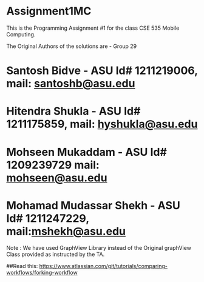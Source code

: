 # Assignment1MC

This is the Programming Assignment #1 for the class CSE 535 Mobile Computing.

The Original Authors of the solutions are - 
Group 29
  # Santosh Bidve -  ASU Id# 1211219006, mail: santoshb@asu.edu
  # Hitendra Shukla - ASU Id# 1211175859, mail: hyshukla@asu.edu
  # Mohseen Mukaddam - ASU Id# 1209239729 mail: mohseen@asu.edu
  # Mohamad Mudassar Shekh - ASU Id# 1211247229, mail:mshekh@asu.edu
  
Note : We have used GraphView Library instead of the Original graphView Class provided as instructed by the TA.
  
##Read this: https://www.atlassian.com/git/tutorials/comparing-workflows/forking-workflow
